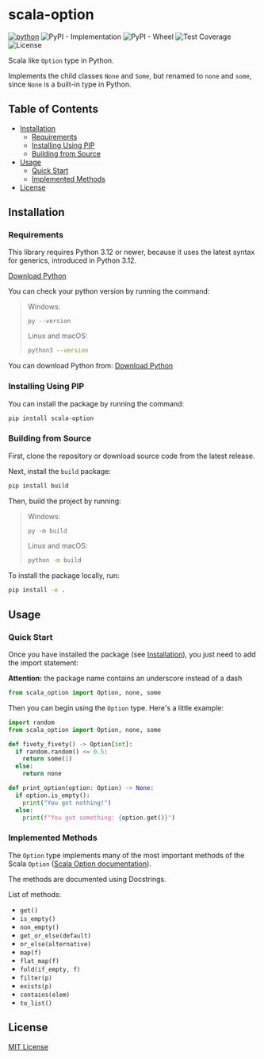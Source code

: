 # scala-option

<!-- Badges: -->
[![python](https://img.shields.io/badge/Python->=_3.12-3776AB.svg?style=flat&logo=python&logoColor=yellow)](https://www.python.org)
![PyPI - Implementation](https://img.shields.io/pypi/implementation/scala-option)
![PyPI - Wheel](https://img.shields.io/pypi/wheel/scala-option)
![Test Coverage](https://img.shields.io/badge/test_coverage-88%25-green)
![License](https://img.shields.io/badge/License-MIT-blue)

Scala like `Option` type in Python.

Implements the child classes `None` and `Some`, but renamed to `none` and
`some`, since `None` is a built-in type in Python.

## Table of Contents

- [Installation](#installation)
  - [Requirements](#requirements)
  - [Installing Using PIP](#installing-using-pip)
  - [Building from Source](#building-from-source)
- [Usage](#quick-start)
  - [Quick Start](#quick-start)
  - [Implemented Methods](#implemented-methods)
- [License](#license)

## Installation

### Requirements

This library requires Python 3.12 or newer, because it uses the latest syntax
for generics, introduced in Python 3.12.

[Download Python](https://www.python.org/downloads/)

You can check your python version by running the command:

> Windows:
> ```pwsh
> py --version
> ```
>
> Linux and macOS:
> ```bash
> python3 --version
> ```

You can download Python from: [Download Python](https://www.python.org/downloads/)

### Installing Using PIP

You can install the package by running the command:

```bash
pip install scala-option
```

### Building from Source

First, clone the repository or download source code from the latest release.

Next, install the `build` package:

```bash
pip install build
```

Then, build the project by running:

> Windows:
> ```pwsh
> py -m build
> ```
>
> Linux and macOS:
> ```bash
> python -m build
> ```


To install the package locally, run:

```bash
pip install -e .
```

## Usage

### Quick Start

Once you have installed the package (see [Installation](#installation)), you
just need to add the import statement:

__Attention:__ the package name contains an underscore instead of a dash

```py
from scala_option import Option, none, some
```

Then you can begin using the `Option` type. Here's a little example:

```py
import random
from scala_option import Option, none, some

def fivety_fivety() -> Option[int]:
  if random.random() <= 0.5:
    return some(1)
  else:
    return none

def print_option(option: Option) -> None:
  if option.is_empty():
    print("You got nothing!")
  else:
    print(f"You got something: {option.get()}")
```

### Implemented Methods

The `Option` type implements many of the most important methods
of the Scala `Option` ([Scala Option documentation](https://dotty.epfl.ch/api/scala/Option.html)).

The methods are documented using Docstrings.

List of methods:

- `get()`
- `is_empty()`
- `non_empty()`
- `get_or_else(default)`
- `or_else(alternative)`
- `map(f)`
- `flat_map(f)`
- `fold(if_empty, f)`
- `filter(p)`
- `exists(p)`
- `contains(elem)`
- `to_list()`

## License

[MIT License](LICENSE)
